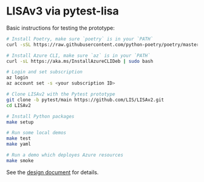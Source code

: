 # LISAv3 via pytest-lisa

Basic instructions for testing the prototype:

```bash
# Install Poetry, make sure `poetry` is in your `PATH`
curl -sSL https://raw.githubusercontent.com/python-poetry/poetry/master/get-poetry.py | python

# Install Azure CLI, make sure `az` is in your `PATH`
curl -sL https://aka.ms/InstallAzureCLIDeb | sudo bash

# Login and set subscription
az login
az account set -s <your subscription ID>

# Clone LISAv2 with the Pytest prototype
git clone -b pytest/main https://github.com/LIS/LISAv2.git
cd LISAv2

# Install Python packages
make setup

# Run some local demos
make test
make yaml

# Run a demo which deployes Azure resources
make smoke
```

See the [design document](DESIGN.md) for details.
